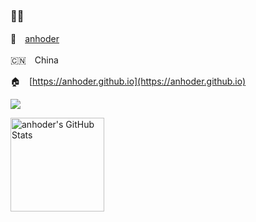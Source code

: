 
### 🏃‍♂️

👥　[anhoder](https://anhoder.github.io)

🇨🇳　China

🏠　[https://anhoder.github.io](https://anhoder.github.io)

![](https://github-profile-summary-cards.vercel.app/api/cards/profile-details?username=anhoder&theme=github)

<img height="150em" src="https://github-readme-stats.vercel.app/api?username=anhoder&show_icons=true&layout=compact&count_private=true" alt="anhoder's GitHub Stats"/>
